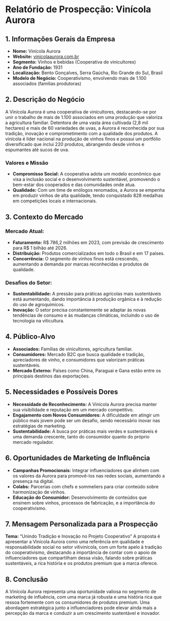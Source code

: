 # Relatório de Prospecção: Vinícola Aurora

## 1. Informações Gerais da Empresa
- **Nome:** Vinícola Aurora
- **Website:** [vinicolaaurora.com.br](http://www.vinicolaaurora.com.br)
- **Segmento:** Vinhos e bebidas (Cooperativa de vinicultores)
- **Ano de Fundação:** 1931
- **Localização:** Bento Gonçalves, Serra Gaúcha, Rio Grande do Sul, Brasil
- **Modelo de Negócio:** Cooperativismo, envolvendo mais de 1.100 associados (familias produtoras)
  
## 2. Descrição do Negócio
A Vinícola Aurora é uma cooperativa de vinicultores, destacando-se por unir o trabalho de mais de 1.100 associados em uma produção que valoriza a agricultura familiar. Detentora de uma vasta área cultivada (2,8 mil hectares) e mais de 60 variedades de uvas, a Aurora é reconhecida por sua tradição, inovação e comprometimento com a qualidade dos produtos. A vinícola é líder nacional na produção de vinhos finos e possui um portfólio diversificado que inclui 220 produtos, abrangendo desde vinhos e espumantes até sucos de uva.

### Valores e Missão
- **Compromisso Social:** A cooperativa adota um modelo econômico que visa a inclusão social e o desenvolvimento sustentável, promovendo o bem-estar dos cooperados e das comunidades onde atua.
- **Qualidade:** Com um time de enólogos renomados, a Aurora se empenha em produzir vinhos de alta qualidade, tendo conquistado 828 medalhas em competições locais e internacionais.
  
## 3. Contexto do Mercado
### Mercado Atual:
- **Faturamento:** R$ 786,2 milhões em 2023, com previsão de crescimento para R$ 1 bilhão até 2026.
- **Distribuição:** Produtos comercializados em todo o Brasil e em 17 países.
- **Concorrência:** O segmento de vinhos finos está crescendo, aumentando a demanda por marcas reconhecidas e produtos de qualidade.

### Desafios do Setor:
- **Sustentabilidade:** A pressão para práticas agrícolas mais sustentáveis está aumentando, dando importância à produção orgânica e à redução do uso de agroquímicos.
- **Inovação:** O setor precisa constantemente se adaptar às novas tendências de consumo e às mudanças climáticas, incluindo o uso de tecnologia na viticultura.

## 4. Público-Alvo
- **Associados:** Famílias de vinicultores, agricultura familiar.
- **Consumidores:** Mercado B2C que busca qualidade e tradição, apreciadores de vinho, e consumidores que valorizam práticas sustentáveis.
- **Mercado Externo:** Países como China, Paraguai e Gana estão entre os principais destinos das exportações.

## 5. Necessidades e Possíveis Dores
- **Necessidade de Reconhecimento:** A Vinícola Aurora precisa manter sua visibilidade e reputação em um mercado competitivo.
- **Engajamento com Novos Consumidores:** A dificuldade em atingir um público mais jovem pode ser um desafio, sendo necessário inovar nas estratégias de marketing.
- **Sustentabilidade:** A busca por práticas mais verdes e sustentáveis é uma demanda crescente, tanto do consumidor quanto do próprio mercado regulador.

## 6. Oportunidades de Marketing de Influência
- **Campanhas Promocionais:** Integrar influenciadores que alinhem com os valores da Aurora para promovê-los nas redes sociais, aumentando a presença na digital.
- **Colabs:** Parcerias com chefs e sommeliers para criar conteúdo sobre harmonização de vinhos.
- **Educação do Consumidor:** Desenvolvimento de conteúdos que ensinem sobre vinhos, processos de fabricação, e a importância do cooperativismo.

## 7. Mensagem Personalizada para a Prospecção
**Tema:** “Unindo Tradição e Inovação no Projeto Cooperativo”
A proposta é apresentar a Vinícola Aurora como uma referência em qualidade e responsabilidade social no setor vitivinícola, com um forte apelo à tradição do cooperativismo, destacando a importância de contar com o apoio de influenciadores que compartilham dessa visão, falando sobre práticas sustentáveis, a rica história e os produtos premium que a marca oferece.

## 8. Conclusão
A Vinícola Aurora representa uma oportunidade valiosa no segmento de marketing de influência, com uma marca já robusta e uma história rica que ressoa fortemente com os consumidores de produtos premium. Uma abordagem estratégica junto a influenciadores pode elevar ainda mais a percepção da marca e conduzir a um crescimento sustentável e inovador.
